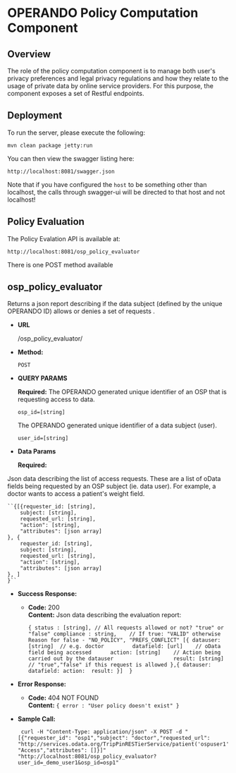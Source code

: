 # OPERANDO Policy Computation Component

## Overview
The role of the policy computation component is to manage both user's privacy
preferences and legal privacy regulations and how they relate to the usage
of private data by online service providers. For this purpose, the component
exposes a set of Restful endpoints.

## Deployment

To run the server, please execute the following:

```
mvn clean package jetty:run
```

You can then view the swagger listing here:

```
http://localhost:8081/swagger.json
```

Note that if you have configured the `host` to be something other than localhost, the calls through
swagger-ui will be directed to that host and not localhost!

## Policy Evaluation

The Policy Evalation API is available at:

```
http://localhost:8081/osp_policy_evaluator
```
There is one POST method available

**osp_policy_evaluator**
----

Returns a json report describing if the data subject (defined by the unique OPERANDO ID) allows
or denies a set of requests .

* **URL**

  /osp_policy_evaluator/

* **Method:**

  `POST`
  
*  **QUERY PARAMS**

   **Required:**
    The OPERANDO generated unique identifier of an OSP that is requesting access to data.

   `osp_id=[string]`

    The OPERANDO generated unique identifier of a data subject (user).

   `user_id=[string]`

* **Data Params**

    **Required:**
    
 Json data describing the list of access requests. These are a list of oData fields being requested by
    an OSP subject (ie. data user). For example, a doctor wants to access a patient's weight field.

    
                                                              
    ``{[{requester_id: [string],
        subject: [string],
        requested_url: [string],
        "action": [string],
        "attributes": [json array]
    }, {
        requester_id: [string],
        subject: [string],
        requested_url: [string],
        "action": [string],
        "attributes": [json array]
    }, ]
    }``
  
* **Success Response:**

  * **Code:** 200 <br />
    **Content:** 
    Json data describing the evaluation report:

    ``{ status : [string], // All requests allowed or not? "true" or "false"
        compliance : string,    // If true: "VALID" otherwise Reason for false - "NO_POLICY", "PREFS_CONFLICT"
        [{
         datauser: [string]  // e.g. doctor        
         datafield: [url]    // oData field being accessed     
         action: [string]    // Action being carried out by the datauser                  
         result: [string]    // "true","false" if this request is allowed
        },{
            datauser: 
            datafield:
            action: 
            result:
        }] 
    }``
 
* **Error Response:**

  * **Code:** 404 NOT FOUND <br />
    **Content:** `{ error : "User policy doesn't exist" }`


* **Sample Call:**

  ```CURL
   curl -H "Content-Type: application/json" -X POST -d "[{"requester_id": "osp1","subject": "doctor","requested_url": "http://services.odata.org/TripPinRESTierService/patient('ospuser1')/personal_information/gender","action": "Access","attributes": []}]" "http://localhost:8081/osp_policy_evaluator?user_id=_demo_user1&osp_id=osp1"

  ```
